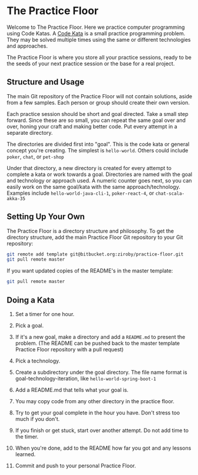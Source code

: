 # The Practice Floor

Welcome to The Practice Floor. Here we practice computer programming
using Code Katas. A [Code Kata](http://codekata.com/) is a small practice
programming problem. They may be solved multiple times using the same
or different technologies and approaches.

The Practice Floor is where you store all your practice sessions, ready to
be the seeds of your next practice session or the base for a real project.

## Structure and Usage

The main Git repository of the Practice Floor will not contain solutions,
aside from a few samples. Each person or group should create their
own version.

Each practice session should be short and goal directed.  Take a small
step forward. Since these are so small, you can repeat the same goal over
and over, honing your craft and making better code. Put every attempt
in a separate directory.

The directories are divided first into "goal". This is the code kata or
general concept you're creating. The simplest is `hello-world`. Others
could include `poker`, `chat`, or `pet-shop`

Under that directory, a new directory is created for every attempt to
complete a kata or work towards a goal. Directories are named with the
goal and technology or approach used. A numeric counter goes next, so you
can easily work on the same goal/kata with the same approach/technology.
Examples include `hello-world-java-cli-1`, `poker-react-4`, or
`chat-scala-akka-35`

## Setting Up Your Own

The Practice Floor is a directory structure and philosophy. To get the
directory structure, add the main Practice Floor Git repository to your
Git repository:

```bash
git remote add template git@bitbucket.org:ziroby/practice-floor.git
git pull remote master
```

If you want updated copies of the README's in the master template:

```bash
git pull remote master
```

## Doing a Kata

1. Set a timer for one hour.

2. Pick a goal.

2. If it's a new goal, make a directory and add a `README.md` to present the problem. 
   (The README can be pushed back to the master template Practice Floor repository
   with a pull request)

3. Pick a technology. 

4. Create a subdirectory under the goal directory. The file name format is 
   goal-technology-iteration, like `hello-world-spring-boot-1`
   
4. Add a README.md that tells what your goal is. 

4. You may copy code from any other directory in the practice floor.

5. Try to get your goal complete in the hour you have. Don't stress too
much if you don't.

5. If you finish or get stuck, start over another attempt. Do not add time to the timer.

6. When you're done, add to the README how far you got and any lessons learned.

7. Commit and push to your personal Practice Floor.

